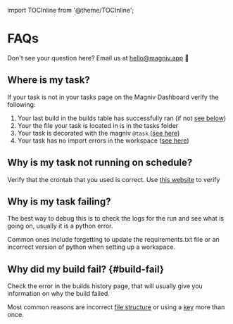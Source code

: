 import TOCInline from '@theme/TOCInline';

# FAQs

Don't see your question here? Email us at [hello@magniv.app](mailto:hello@magniv.app) 👋

<TOCInline toc={toc} />

## Where is my task?
If your task is not in your tasks page on the Magniv Dashboard verify the following:

1. Your last build in the builds table has successfully ran (if not [see below](#build-fail))
2. Your the file your task is located in is in the tasks folder
3. Your task is decorated with the magniv `@task` ([see here](../documentation/task-decorator))
4. Your task has no import errors in the workspace ([see here](./))


## Why is my task not running on schedule?
Verify that the crontab that you used is correct. Use [this website](https://crontab.guru/) to verify

## Why is my task failing?
The best way to debug this is to check the logs for the run and see what is going on, usually it is a python error. 

Common ones include forgetting to update the requirements.txt file or an incorrect version of python when setting up a workspace.


## Why did my build fail? {#build-fail}

Check the error in the builds history page, that will usually give you information on why the build failed.

Most common reasons are incorrect [file structure](../documentation/file-structure) or using a [key](https://docs.magniv.io/documentation/task-decorator#fields) more than once.
